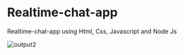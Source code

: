 # Realtime-chat-app
Realtime-chat-app using Html, Css, Javascript and Node Js

![output2](https://github.com/LSagari/Realtime-chat-app/assets/99759022/9350be2e-ea22-4a28-8fd1-e650bfd741ae)

